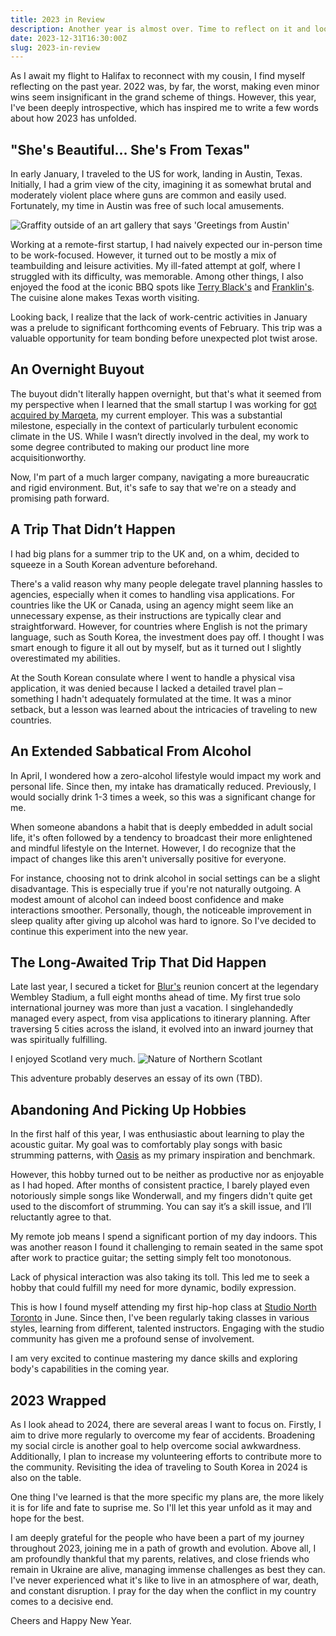 ```yaml
---
title: 2023 in Review
description: Another year is almost over. Time to reflect on it and look forward to what lies ahead.
date: 2023-12-31T16:30:00Z
slug: 2023-in-review
---
```


As I await my flight to Halifax to reconnect with my cousin, I find myself reflecting on the past year. 2022 was, by far, the worst, making even minor wins seem insignificant in the grand scheme of things. However, this year, I've been deeply introspective, which has inspired me to write a few words about how 2023 has unfolded.

## "She's Beautiful... She's From Texas"

In early January, I traveled to the US for work, landing in Austin, Texas. Initially, I had a grim view of the city, imagining it as somewhat brutal and moderately violent place where guns are common and easily used. Fortunately, my time in Austin was free of such local amusements.

<img alt="Graffity outside of an art gallery that says 'Greetings from Austin'" src="https://res.cloudinary.com/lytovka-com/image/upload/v1703986257/2023-in-review/austin.jpg" />

Working at a remote-first startup, I had naively expected our in-person time to be work-focused. However, it turned out to be mostly a mix of teambuilding and leisure activities. My ill-fated attempt at golf, where I struggled with its difficulty, was memorable. Among other things, I also enjoyed the food at the iconic BBQ spots like [Terry Black's](https://maps.app.goo.gl/6pL48fC4ToZtRsDNA) and [Franklin's](https://maps.app.goo.gl/3dF8T8C2kPXGxNss9). The cuisine alone makes Texas worth visiting.

Looking back, I realize that the lack of work-centric activities in January was a prelude to significant forthcoming events of February. This trip was a valuable opportunity for team bonding before unexpected plot twist arose.

## An Overnight Buyout

The buyout didn't literally happen overnight, but that's what it seemed from my perspective when I learned that the small startup I was working for [got acquired by Marqeta](https://techcrunch.com/2023/01/30/marqeta-to-acquire-fintech-infrastructure-startup-power-finance-in-200m-all-cash-deal), my current employer. This was a substantial milestone, especially in the context of particularly turbulent economic climate in the US. While I wasn’t directly involved in the deal, my work to some degree contributed to making our product line more acquisitionworthy.

Now, I'm part of a much larger company, navigating a more bureaucratic and rigid environment. But, it's safe to say that we're on a steady and promising path forward.

## A Trip That Didn’t Happen

I had big plans for a summer trip to the UK and, on a whim, decided to squeeze in a South Korean adventure beforehand.

There's a valid reason why many people delegate travel planning hassles to agencies, especially when it comes to handling visa applications. For countries like the UK or Canada, using an agency might seem like an unnecessary expense, as their instructions are typically clear and straightforward. However, for countries where English is not the primary language, such as South Korea, the investment does pay off. I thought I was smart enough to figure it all out by myself, but as it turned out I slightly overestimated my abilities.

At the South Korean consulate where I went to handle a physical visa application, it was denied because I lacked a detailed travel plan – something I hadn't adequately formulated at the time. It was a minor setback, but a lesson was learned about the intricacies of traveling to new countries.

## An Extended Sabbatical From Alcohol

In April, I wondered how a zero-alcohol lifestyle would impact my work and personal life. Since then, my intake has dramatically reduced. Previously, I would socially drink 1-3 times a week, so this was a significant change for me.

When someone abandons a habit that is deeply embedded in adult social life, it's often followed by a tendency to broadcast their more enlightened and mindful lifestyle on the Internet. However, I do recognize that the impact of changes like this aren't universally positive for everyone.

For instance, choosing not to drink alcohol in social settings can be a slight disadvantage. This is especially true if you're not naturally outgoing. A modest amount of alcohol can indeed boost confidence and make interactions smoother. Personally, though, the noticeable improvement in sleep quality after giving up alcohol was hard to ignore. So I've decided to continue this experiment into the new year.

## The Long-Awaited Trip That Did Happen

Late last year, I secured a ticket for [Blur's](https://open.spotify.com/artist/7MhMgCo0Bl0Kukl93PZbYS) reunion concert at the legendary Wembley Stadium, a full eight months ahead of time. My first true solo international journey was more than just a vacation. I singlehandedly managed every aspect, from visa applications to itinerary planning. After traversing 5 cities across the island, it evolved into an inward journey that was spiritually fulfilling.

I enjoyed Scotland very much.
<img src="https://res.cloudinary.com/lytovka-com/image/upload/v1703986825/2023-in-review/scotlant.jpg" alt="Nature of Northern Scotlant" />

This adventure probably deserves an essay of its own (TBD).

## Abandoning And Picking Up Hobbies

In the first half of this year, I was enthusiastic about learning to play the acoustic guitar. My goal was to comfortably play songs with basic strumming patterns, with [Oasis](https://open.spotify.com/artist/2DaxqgrOhkeH0fpeiQq2f4) as my primary inspiration and benchmark.

However, this hobby turned out to be neither as productive nor as enjoyable as I had hoped. After months of consistent practice, I barely played even notoriously simple songs like Wonderwall, and my fingers didn't quite get used to the discomfort of strumming. You can say it’s a skill issue, and I’ll reluctantly agree to that.

My remote job means I spend a significant portion of my day indoors. This was another reason I found it challenging to remain seated in the same spot after work to practice guitar; the setting simply felt too monotonous.

Lack of physical interaction was also taking its toll. This led me to seek a hobby that could fulfill my need for more dynamic, bodily expression.

This is how I found myself attending my first hip-hop class at [Studio North Toronto](https://maps.app.goo.gl/k58T4N6p1VvtJqc38) in June. Since then, I've been regularly taking classes in various styles, learning from different, talented instructors. Engaging with the studio community has given me a profound sense of involvement.

I am very excited to continue mastering my dance skills and exploring body's capabilities in the coming year.

## 2023 Wrapped

As I look ahead to 2024, there are several areas I want to focus on. Firstly, I aim to drive more regularly to overcome my fear of accidents. Broadening my social circle is another goal to help overcome social awkwardness. Additionally, I plan to increase my volunteering efforts to contribute more to the community. Revisiting the idea of traveling to South Korea in 2024 is also on the table.

One thing I've learned is that the more specific my plans are, the more likely it is for life and fate to suprise me. So I'll let this year unfold as it may and hope for the best.

I am deeply grateful for the people who have been a part of my journey throughout 2023, joining me in a path of growth and evolution. Above all, I am profoundly thankful that my parents, relatives, and close friends who remain in Ukraine are alive, managing immense challenges as best they can. I've never experienced what it's like to live in an atmosphere of war, death, and constant disruption. I pray for the day when the conflict in my country comes to a decisive end.

Cheers and Happy New Year.
